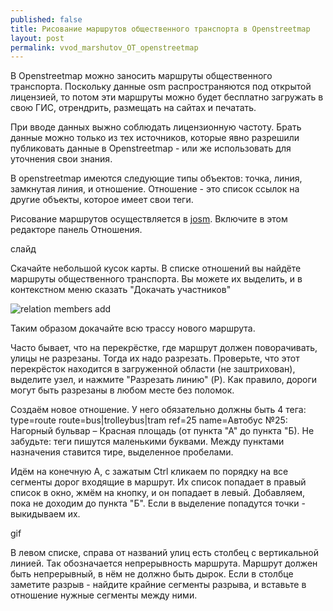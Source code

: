 ```yaml
---
published: false
title: Рисование маршрутов общественного транспорта в Openstreetmap
layout: post
permalink: vvod_marshutov_OT_openstreetmap
---
```

В Openstreetmap можно заносить маршруты общественного транспорта. Поскольку данные osm распространяются под открытой лицензией, то потом эти маршруты можно будет бесплатно загружать в свою ГИС, отрендрить, размещать на сайтах и печатать.

При вводе данных выжно соблюдать лицензионную частоту. Брать данные можно только из тех источников, которые явно разрешили публиковать данные в Openstreetmap - или же использовать для уточнения свои знания.

В openstreetmap имеются следующие типы объектов: точка, линия, замкнутая линия, и отношение. Отношение - это список ссылок на другие объекты, которое имеет свои теги.

Рисование маршрутов осуществляется в [josm](http://josm.ru). Включите в этом редакторе панель Отношения.

слайд

Скачайте небольшой кусок карты. В списке отношений вы найдёте маршруты общественного транспорта. Вы можете их выделить, и в контекстном меню сказать "Докачать участников"

![relation members add](https://c2.staticflickr.com/8/7320/27391769083_d6b8b5d2a3_o.gif "Logo Title Text 1")


Таким образом докачайте всю трассу нового маршрута.

Часто бывает, что на перекрёстке, где маршрут должен поворачивать, улицы не разрезаны. Тогда их надо разрезать. Проверьте, что этот перекрёсток находится в загруженной области (не заштрихован), выделите узел, и нажмите "Разрезать линию" (P).
Как правило, дороги могут быть разрезаны в любом месте без поломок.

Создаём новое отношение. У него обязательно должны быть 4 тега:
type=route
route=bus|trolleybus|tram
ref=25
name=Автобус №25: Нагорный бульвар – Красная площадь (от пункта "А" до пункта "Б).
Не забудьте: теги пишутся маленькими буквами. Между пунктами назначения ставится тире, выделенное пробелами.

Идём на конечную А, с зажатым Ctrl кликаем по порядку на все сегменты дорог входящие в маршрут. Их список попадает в правый список в окно, жмём на кнопку, и он попадает в левый. Добавляем, пока не доходим до пункта "Б".
Если в выделение попадутся точки - выкидываем их. 

gif

В левом списке, справа от названий улиц есть столбец с вертикальной линией. Так обозначается непрерывность маршрута. Маршрут должен быть непрерывный, в нём не должно быть дырок. Если в столбце заметите разрыв - найдите крайние сегменты разрыва, и вставьте в отношение нужные сегменты между ними.